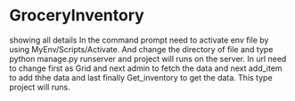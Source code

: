 # GroceryInventory
showing all details
In the command prompt need to activate env file by using MyEnv/Scripts/Activate.
And change the directory of file and type python manage.py runserver
and project will runs on the server.
In url need to change first as Grid and next admin to fetch the data and next add_item to add thhe data
and last finally Get_inventory to get the data.
This type project will runs.
